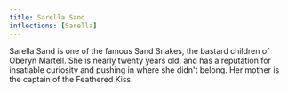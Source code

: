 ```yaml
---
title: Sarella Sand
inflections: [Sarella]
---
```


Sarella Sand is one of the famous Sand Snakes, the bastard children of Oberyn Martell. She is nearly twenty years old, and has a reputation for insatiable curiosity and pushing in where she didn't belong. Her mother is the captain of the Feathered Kiss. 


